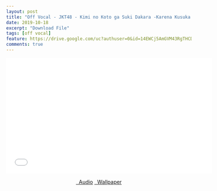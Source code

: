 ```yaml
---
layout: post
title: "Off Vocal - JKT48 - Kimi no Koto ga Suki Dakara -Karena Kusuka Dirimu-"
date: 2019-10-18
excerpt: "Download File"
tags: [off vocal]
feature: https://drive.google.com/uc?authuser=0&id=14EWCj5AmGVM43RgTHCDU8IHgGJmKdald&export=download
comments: true
---
```

<iframe width="560" height="315" src="//www.youtube.com/embed/vkXa4ayrcT0" frameborder="0"> </iframe>
<center>
<figure class="half">
<a href="https://drive.google.com/uc?authuser=0&id=14JX0ifQy_KtJRfmQpqVFzivnLVODNDO4&export=download" class="btn" target="_blank" rel="noopener noreferrer"><i class="fa fa-caret-down"></i> &nbsp; Audio</a>
<a href="https://drive.google.com/uc?authuser=0&id=14EWCj5AmGVM43RgTHCDU8IHgGJmKdald&export=download" class="btn" target="_blank" rel="noopener noreferrer"><i class="fa fa-caret-down"></i> &nbsp; Wallpaper</a>
</figure>
</center>
